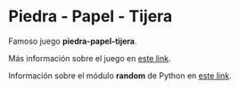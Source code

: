 # Piedra - Papel - Tijera

Famoso juego **piedra-papel-tijera**.

Más información sobre el juego en [este link](https://wrpsa.com/).

Información sobre el módulo **random** de Python en [este link](https://www.askpython.com/python-modules/python-random-module-generate-random-numbers-sequences).